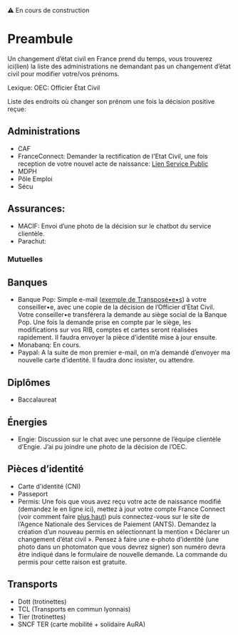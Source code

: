 ⚠️ En cours de construction

# Preambule
Un changement d’état civil en France prend du temps, vous trouverez ici(lien) la liste des administrations ne demandant pas un changement d’état civil pour modifier votre/vos prénoms. 

Lexique: OEC: Officier État Civil 

Liste des endroits où changer son prénom une fois la décision positive reçue:

## Administrations 
- CAF
- FranceConnect: Demander la rectification de l'Etat Civil, une fois reception de votre nouvel acte de naissance: [Lien Service Public](https://www.service-public.fr/particuliers/vosdroits/R49454)
- MDPH
- Pôle Emploi 
- Sécu

## Assurances:
- MACIF: Envoi d’une photo de la décision sur le chatbot du service clientèle.
- Parachut:

### Mutuelles

## Banques
- Banque Pop: Simple e-mail ([exemple de Transposé•e•s](https://transposées.eu/parcours:documents:prenom-usuel-banque)) à votre conseiller•e, avec une copie de la décision de l’Officier d’Etat Civil. Votre conseiller•e transférera la demande au siège social de la Banque Pop. Une fois la demande prise en compte par le siège, les modifications sur vos RIB, comptes et cartes seront réalisées rapidement. 
Il faudra envoyer la pièce d’identité mise à jour ensuite. 
- Monabanq: En cours.
- Paypal: A la suite de mon premier e-mail, on m’a demandé d’envoyer ma nouvelle carte d’identité. Il faudra donc insister, ou attendre. 

## Diplômes 
- Baccalaureat 

## Énergies
- Engie: Discussion sur le chat avec une personne de l’équipe clientèle d’Engie. J’ai pu joindre une photo de la décision de l’OEC. 

## Pièces d’identité 
- Carte d'identité (CNI)
- Passeport
- Permis: Une fois que vous avez reçu votre acte de naissance modifié (demandez le en ligne ici), mettez à jour votre compte France Connect (voir comment faire [plus haut](#Administrations)) puis connectez-vous sur le site de l’Agence Nationale des Services de Paiement (ANTS). Demandez la création d’un nouveau permis en sélectionnant la mention « Déclarer un changement d’état civil ». Pensez à faire une e-photo d’identité (une photo dans un photomaton que vous devrez signer) son numéro devra être indiqué dans le formulaire de nouvelle demande. La commande du permis pour cette raison est gratuite.

## Transports 
- Dott (trotinettes)
- TCL (Transports en commun lyonnais)
- Tier (trotinettes)
- SNCF TER (carte mobilité + solidaire AuRA)